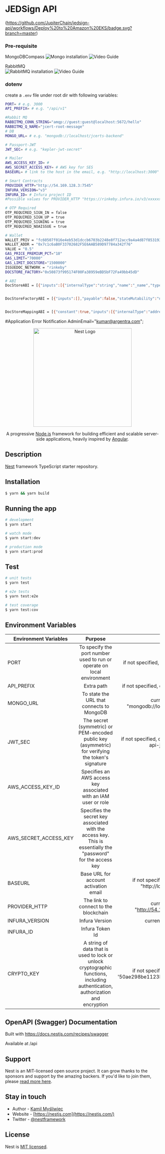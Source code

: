 # JEDSign API
(https://github.com/JupiterChain/jedsign-api/workflows/Deploy%20to%20Amazon%20EKS/badge.svg?branch=master)

### Pre-requisite
MongoDBCompass 
![Mongo installation](https://www.mongodb.com/try/download/compass?tck=docs_compass&_ga=2.181768612.24741299.1642734553-42212813.1637736123)
![Video Guide](https://www.youtube.com/watch?v=IC_ik7wE6eM)
                
RabbitMQ       
![RabbitMQ installation](https://www.rabbitmq.com/)
![Video Guide](https://www.youtube.com/watch?v=V9DWKbalbWQ&t=162s)
                
### dotenv

create a `.env` file under root dir with following variables:

```bash
PORT= # e.g. 3000
API_PREFIX= # e.g. "/api/v1"

#Rabbit MQ
RABBITMQ_CONN_STRING="amqp://guest:guest@localhost:5672/hello"
RABBITMQ_Q_NAME="jcert-root-message"
# DB
MONGO_URL= # e.g. "mongodb://localhost/jcerts-backend"

# Passport-JWT
JWT_SEC= # e.g. "kepler-jwt-secret"

# Mailer
AWS_ACCESS_KEY_ID= #
AWS_SECRET_ACCESS_KEY= # AWS key for SES
BASEURL= # link to the host in the email, e.g. "http://localhost:3000"

# Smart Contracts
PROVIDER_HTTP="http://54.169.128.3:7545"
INFURA_VERSION="v3"
INFURA_ID= # Infura project ID
#Possible values for PROVIDER_HTTP "https://rinkeby.infura.io/v3/xxxxxxx" or "http://203.126.250.77:8545"

# OTP Required
OTP_REQUIRED_SIGN_IN = false
OTP_REQUIRED_SIGN_UP = true
OTP_REQUIRED_SIGNING = true
OTP_REQUIRED_NOAISSUE = true

# Wallet
WALLET_PRIV = "fc60507f016e4eb53d1dccb6703b2248e8f712acc9a4a4d87f853193dc5e6127"
WALLET_ADDR = "0x7c1c6aB0F33702682F5E6AAB589D97784a342f76"
VALUE = "0.5"
GAS_PRICE_PREMIUM_PCT="10"
GAS_LIMIT="70000"
GAS_LIMIT_DOCSTORE="1500000"
ISSUEDOC_NETWORK = "rinkeby"
DOCSTORE_FACTORY="0x50873f995174F00Fa38959eBD5bF72Fa49bb45dD"

# ABI
DocStoreABI = [{"inputs":[{"internalType":"string","name":"_name","type":"string"},{"internalType":"address","name":"_mappingAddress","type":"address"}],"payable":false,"stateMutability":"nonpayable","type":"constructor"},{"anonymous":false,"inputs":[{"indexed":true,"internalType":"bytes32","name":"document","type":"bytes32"}],"name":"DocumentIssued","type":"event"},{"anonymous":false,"inputs":[{"indexed":true,"internalType":"bytes32","name":"document","type":"bytes32"}],"name":"DocumentRevoked","type":"event"},{"anonymous":false,"inputs":[{"indexed":true,"internalType":"address","name":"previousOwner","type":"address"},{"indexed":true,"internalType":"address","name":"newOwner","type":"address"}],"name":"OwnershipTransferred","type":"event"},{"constant":true,"inputs":[],"name":"docStoreMapping","outputs":[{"internalType":"contract DocumentStoreMapping","name":"","type":"address"}],"payable":false,"stateMutability":"view","type":"function"},{"constant":true,"inputs":[{"internalType":"bytes32","name":"","type":"bytes32"}],"name":"documentIssued","outputs":[{"internalType":"uint256","name":"","type":"uint256"}],"payable":false,"stateMutability":"view","type":"function"},{"constant":true,"inputs":[{"internalType":"bytes32","name":"","type":"bytes32"}],"name":"documentRevoked","outputs":[{"internalType":"uint256","name":"","type":"uint256"}],"payable":false,"stateMutability":"view","type":"function"},{"constant":true,"inputs":[{"internalType":"bytes32","name":"","type":"bytes32"}],"name":"documentSigned","outputs":[{"internalType":"bool","name":"","type":"bool"}],"payable":false,"stateMutability":"view","type":"function"},{"constant":true,"inputs":[{"internalType":"bytes32","name":"","type":"bytes32"}],"name":"documentSigner","outputs":[{"internalType":"address","name":"","type":"address"}],"payable":false,"stateMutability":"view","type":"function"},{"constant":true,"inputs":[],"name":"isOwner","outputs":[{"internalType":"bool","name":"","type":"bool"}],"payable":false,"stateMutability":"view","type":"function"},{"constant":true,"inputs":[],"name":"name","outputs":[{"internalType":"string","name":"","type":"string"}],"payable":false,"stateMutability":"view","type":"function"},{"constant":true,"inputs":[],"name":"owner","outputs":[{"internalType":"address","name":"","type":"address"}],"payable":false,"stateMutability":"view","type":"function"},{"constant":false,"inputs":[],"name":"renounceOwnership","outputs":[],"payable":false,"stateMutability":"nonpayable","type":"function"},{"constant":false,"inputs":[{"internalType":"address","name":"newOwner","type":"address"}],"name":"transferOwnership","outputs":[],"payable":false,"stateMutability":"nonpayable","type":"function"},{"constant":true,"inputs":[],"name":"version","outputs":[{"internalType":"string","name":"","type":"string"}],"payable":false,"stateMutability":"view","type":"function"},{"constant":false,"inputs":[{"internalType":"bytes32","name":"document","type":"bytes32"}],"name":"issue","outputs":[],"payable":false,"stateMutability":"nonpayable","type":"function"},{"constant":false,"inputs":[{"internalType":"bytes32[]","name":"documents","type":"bytes32[]"}],"name":"bulkIssue","outputs":[],"payable":false,"stateMutability":"nonpayable","type":"function"},{"constant":true,"inputs":[{"internalType":"bytes32","name":"document","type":"bytes32"}],"name":"getIssuedBlock","outputs":[{"internalType":"uint256","name":"","type":"uint256"}],"payable":false,"stateMutability":"view","type":"function"},{"constant":true,"inputs":[{"internalType":"bytes32","name":"document","type":"bytes32"}],"name":"isIssued","outputs":[{"internalType":"bool","name":"","type":"bool"}],"payable":false,"stateMutability":"view","type":"function"},{"constant":true,"inputs":[{"internalType":"bytes32","name":"document","type":"bytes32"},{"internalType":"uint256","name":"blockNumber","type":"uint256"}],"name":"isIssuedBefore","outputs":[{"internalType":"bool","name":"","type":"bool"}],"payable":false,"stateMutability":"view","type":"function"},{"constant":false,"inputs":[{"internalType":"bytes32","name":"document","type":"bytes32"}],"name":"revoke","outputs":[{"internalType":"bool","name":"","type":"bool"}],"payable":false,"stateMutability":"nonpayable","type":"function"},{"constant":false,"inputs":[{"internalType":"bytes32[]","name":"documents","type":"bytes32[]"}],"name":"bulkRevoke","outputs":[],"payable":false,"stateMutability":"nonpayable","type":"function"},{"constant":true,"inputs":[{"internalType":"bytes32","name":"document","type":"bytes32"}],"name":"isRevoked","outputs":[{"internalType":"bool","name":"","type":"bool"}],"payable":false,"stateMutability":"view","type":"function"},{"constant":true,"inputs":[{"internalType":"bytes32","name":"document","type":"bytes32"},{"internalType":"uint256","name":"blockNumber","type":"uint256"}],"name":"isRevokedBefore","outputs":[{"internalType":"bool","name":"","type":"bool"}],"payable":false,"stateMutability":"view","type":"function"},{"constant":false,"inputs":[{"internalType":"bytes32","name":"document","type":"bytes32"},{"internalType":"address","name":"_signer","type":"address"}],"name":"allowSigner","outputs":[],"payable":false,"stateMutability":"nonpayable","type":"function"},{"constant":false,"inputs":[{"internalType":"bytes32","name":"document","type":"bytes32"}],"name":"sign","outputs":[],"payable":false,"stateMutability":"nonpayable","type":"function"}]


DocStoreFactoryABI = [{"inputs":[],"payable":false,"stateMutability":"nonpayable","type":"constructor"},{"anonymous":false,"inputs":[{"indexed":false,"internalType":"contract DocumentStore","name":"newInstance","type":"address"}],"name":"DocStoreDeployed","type":"event"},{"constant":true,"inputs":[{"internalType":"address","name":"","type":"address"}],"name":"assets","outputs":[{"internalType":"contract DocumentStore","name":"","type":"address"}],"payable":false,"stateMutability":"view","type":"function"},{"constant":true,"inputs":[],"name":"count","outputs":[{"internalType":"uint256","name":"","type":"uint256"}],"payable":false,"stateMutability":"view","type":"function"},{"constant":true,"inputs":[],"name":"mappingAddress","outputs":[{"internalType":"address","name":"","type":"address"}],"payable":false,"stateMutability":"view","type":"function"},{"constant":false,"inputs":[{"internalType":"string","name":"name","type":"string"}],"name":"deployDocStore","outputs":[{"internalType":"contract DocumentStore","name":"","type":"address"}],"payable":false,"stateMutability":"nonpayable","type":"function"}]


DocStoreMappingABI = [{"constant":true,"inputs":[{"internalType":"address","name":"","type":"address"},{"internalType":"bytes32","name":"","type":"bytes32"}],"name":"mappings","outputs":[{"internalType":"address","name":"","type":"address"}],"payable":false,"stateMutability":"view","type":"function"},{"constant":false,"inputs":[{"internalType":"address","name":"signer","type":"address"},{"internalType":"bytes32","name":"document","type":"bytes32"},{"internalType":"address","name":"docStore","type":"address"}],"name":"setMapping","outputs":[],"payable":false,"stateMutability":"nonpayable","type":"function"}]
```

#Application Error Notification
AdminEmail="kumar@argentra.com";

<p align="center">
  <a href="http://nestjs.com/" target="blank"><img src="https://nestjs.com/img/logo_text.svg" width="320" alt="Nest Logo" /></a>
</p>

[travis-image]: https://api.travis-ci.org/nestjs/nest.svg?branch=master
[travis-url]: https://travis-ci.org/nestjs/nest
[linux-image]: https://img.shields.io/travis/nestjs/nest/master.svg?label=linux
[linux-url]: https://travis-ci.org/nestjs/nest

  <p align="center">A progressive <a href="http://nodejs.org" target="blank">Node.js</a> framework for building efficient and scalable server-side applications, heavily inspired by <a href="https://angular.io" target="blank">Angular</a>.</p>
   
  <!--[![Backers on Open Collective](https://opencollective.com/nest/backers/badge.svg)](https://opencollective.com/nest#backer)
  [![Sponsors on Open Collective](https://opencollective.com/nest/sponsors/badge.svg)](https://opencollective.com/nest#sponsor)-->

## Description

[Nest](https://github.com/nestjs/nest) framework TypeScript starter repository.

## Installation

```bash
$ yarn && yarn build
```

## Running the app

```bash
# development
$ yarn start

# watch mode
$ yarn start:dev

# production mode
$ yarn start:prod
```

## Test

```bash
# unit tests
$ yarn test

# e2e tests
$ yarn test:e2e

# test coverage
$ yarn test:cov
```

## Environment Variables

| Environment Variables | Purpose                                         | Value                                    |
| --------------------- |:-----------------------------------------------:|:----------------------------------------:|
| PORT                  | To specify the port number used to run or operate on local environment | if not specified, default value : "3000" |
| API_PREFIX            | Extra path | if not specified, default value : "api/v1" |
| MONGO_URL             | To state the URL that connects to MongoDB | current value : "mongodb://localhost/jedsign-api"           |
| JWT_SEC               | The secret (symmetric) or PEM-encoded public key (asymmetric) for verifying the token's signature | if not specified, default value : 'jedsign-api-jwt-secret' |
| AWS_ACCESS_KEY_ID     | Specifies an AWS access key associated with an IAM user or role | - |
| AWS_SECRET_ACCESS_KEY | Specifies the secret key associated with the access key. This is essentially the "password" for the access key | - |
| BASEURL               | Base URL for account activation email | if not specified, default value : "http://localhost:3000" |
| PROVIDER_HTTP         | The link to connect to the blockchain | current value : "http://54.169.128.3:7545" |
| INFURA_VERSION        | Infura Version | current value : "v3" |
| INFURA_ID             | Infura Token Id | - |
| CRYPTO_KEY            | A string of data that is used to lock or unlock cryptographic functions, including authentication, authorization and encryption | if not specified, default value : '50ae298be1123b4f50ae298be1123b4f' |

## OpenAPI (Swagger) Documentation

Built with https://docs.nestjs.com/recipes/swagger

Available at /api

## Support

Nest is an MIT-licensed open source project. It can grow thanks to the sponsors and support by the amazing backers. If you'd like to join them, please [read more here](https://docs.nestjs.com/support).

## Stay in touch

- Author - [Kamil Myśliwiec](https://kamilmysliwiec.com)
- Website - [https://nestjs.com](https://nestjs.com/)
- Twitter - [@nestframework](https://twitter.com/nestframework)

## License

Nest is [MIT licensed](LICENSE).
